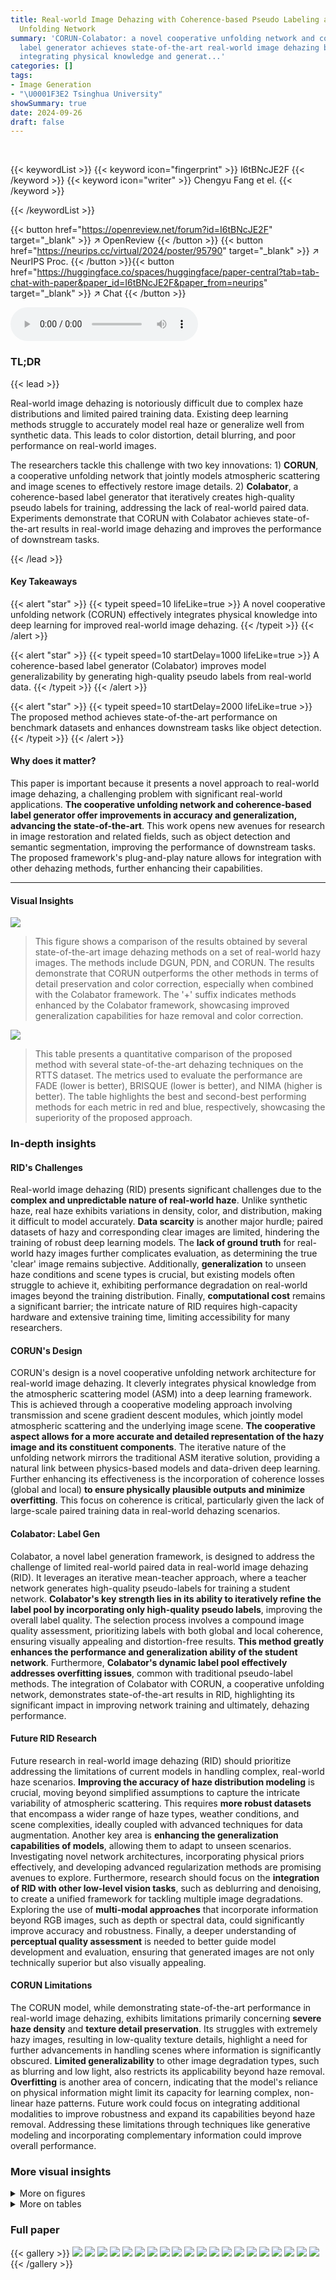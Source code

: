 ```yaml
---
title: Real-world Image Dehazing with Coherence-based Pseudo Labeling and Cooperative
  Unfolding Network
summary: 'CORUN-Colabator: a novel cooperative unfolding network and coherence-based
  label generator achieves state-of-the-art real-world image dehazing by effectively
  integrating physical knowledge and generat...'
categories: []
tags:
- Image Generation
- "\U0001F3E2 Tsinghua University"
showSummary: true
date: 2024-09-26
draft: false
---
```


<br>

{{< keywordList >}}
{{< keyword icon="fingerprint" >}} I6tBNcJE2F {{< /keyword >}}
{{< keyword icon="writer" >}} Chengyu Fang et el. {{< /keyword >}}
 
{{< /keywordList >}}

{{< button href="https://openreview.net/forum?id=I6tBNcJE2F" target="_blank" >}}
↗ OpenReview
{{< /button >}}
{{< button href="https://neurips.cc/virtual/2024/poster/95790" target="_blank" >}}
↗ NeurIPS Proc.
{{< /button >}}{{< button href="https://huggingface.co/spaces/huggingface/paper-central?tab=tab-chat-with-paper&paper_id=I6tBNcJE2F&paper_from=neurips" target="_blank" >}}
↗ Chat
{{< /button >}}



<audio controls>
    <source src="https://ai-paper-reviewer.com/I6tBNcJE2F/podcast.wav" type="audio/wav">
    Your browser does not support the audio element.
</audio>


### TL;DR


{{< lead >}}

Real-world image dehazing is notoriously difficult due to complex haze distributions and limited paired training data. Existing deep learning methods struggle to accurately model real haze or generalize well from synthetic data.  This leads to color distortion, detail blurring, and poor performance on real-world images. 

The researchers tackle this challenge with two key innovations: 1) **CORUN**, a cooperative unfolding network that jointly models atmospheric scattering and image scenes to effectively restore image details. 2) **Colabator**, a coherence-based label generator that iteratively creates high-quality pseudo labels for training, addressing the lack of real-world paired data. Experiments demonstrate that CORUN with Colabator achieves state-of-the-art results in real-world image dehazing and improves the performance of downstream tasks.

{{< /lead >}}


#### Key Takeaways

{{< alert "star" >}}
{{< typeit speed=10 lifeLike=true >}} A novel cooperative unfolding network (CORUN) effectively integrates physical knowledge into deep learning for improved real-world image dehazing. {{< /typeit >}}
{{< /alert >}}

{{< alert "star" >}}
{{< typeit speed=10 startDelay=1000 lifeLike=true >}} A coherence-based label generator (Colabator) improves model generalizability by generating high-quality pseudo labels from real-world data. {{< /typeit >}}
{{< /alert >}}

{{< alert "star" >}}
{{< typeit speed=10 startDelay=2000 lifeLike=true >}} The proposed method achieves state-of-the-art performance on benchmark datasets and enhances downstream tasks like object detection. {{< /typeit >}}
{{< /alert >}}

#### Why does it matter?
This paper is important because it presents a novel approach to real-world image dehazing, a challenging problem with significant real-world applications.  **The cooperative unfolding network and coherence-based label generator offer improvements in accuracy and generalization, advancing the state-of-the-art**. This work opens new avenues for research in image restoration and related fields, such as object detection and semantic segmentation, improving the performance of downstream tasks. The proposed framework's plug-and-play nature allows for integration with other dehazing methods, further enhancing their capabilities. 

------
#### Visual Insights



![](https://ai-paper-reviewer.com/I6tBNcJE2F/figures_0_1.jpg)

> This figure shows a comparison of the results obtained by several state-of-the-art image dehazing methods on a set of real-world hazy images.  The methods include DGUN, PDN, and CORUN. The results demonstrate that CORUN outperforms the other methods in terms of detail preservation and color correction, especially when combined with the Colabator framework. The '+' suffix indicates methods enhanced by the Colabator framework, showcasing improved generalization capabilities for haze removal and color correction.





![](https://ai-paper-reviewer.com/I6tBNcJE2F/tables_6_1.jpg)

> This table presents a quantitative comparison of the proposed method with several state-of-the-art dehazing techniques on the RTTS dataset.  The metrics used to evaluate the performance are FADE (lower is better), BRISQUE (lower is better), and NIMA (higher is better).  The table highlights the best and second-best performing methods for each metric in red and blue, respectively, showcasing the superiority of the proposed approach.





### In-depth insights


#### RID's Challenges
Real-world image dehazing (RID) presents significant challenges due to the **complex and unpredictable nature of real-world haze**. Unlike synthetic haze, real haze exhibits variations in density, color, and distribution, making it difficult to model accurately.  **Data scarcity** is another major hurdle; paired datasets of hazy and corresponding clear images are limited, hindering the training of robust deep learning models. The **lack of ground truth** for real-world hazy images further complicates evaluation, as determining the true 'clear' image remains subjective.  Additionally,  **generalization** to unseen haze conditions and scene types is crucial, but existing models often struggle to achieve it, exhibiting performance degradation on real-world images beyond the training distribution. Finally, **computational cost** remains a significant barrier; the intricate nature of RID requires high-capacity hardware and extensive training time, limiting accessibility for many researchers.

#### CORUN's Design
CORUN's design is a novel cooperative unfolding network architecture for real-world image dehazing.  It cleverly integrates physical knowledge from the atmospheric scattering model (ASM) into a deep learning framework.  This is achieved through a cooperative modeling approach involving transmission and scene gradient descent modules, which jointly model atmospheric scattering and the underlying image scene.  **The cooperative aspect allows for a more accurate and detailed representation of the hazy image and its constituent components**.  The iterative nature of the unfolding network mirrors the traditional ASM iterative solution, providing a natural link between physics-based models and data-driven deep learning. Further enhancing its effectiveness is the incorporation of coherence losses (global and local) **to ensure physically plausible outputs and minimize overfitting**. This focus on coherence is critical, particularly given the lack of large-scale paired training data in real-world dehazing scenarios.

#### Colabator: Label Gen
Colabator, a novel label generation framework, is designed to address the challenge of limited real-world paired data in real-world image dehazing (RID).  It leverages an iterative mean-teacher approach, where a teacher network generates high-quality pseudo-labels for training a student network. **Colabator's key strength lies in its ability to iteratively refine the label pool by incorporating only high-quality pseudo labels**, improving the overall label quality.  The selection process involves a compound image quality assessment, prioritizing labels with both global and local coherence, ensuring visually appealing and distortion-free results.  **This method greatly enhances the performance and generalization ability of the student network**.  Furthermore, **Colabator's dynamic label pool effectively addresses overfitting issues**, common with traditional pseudo-label methods.  The integration of Colabator with CORUN, a cooperative unfolding network, demonstrates state-of-the-art results in RID, highlighting its significant impact in improving network training and ultimately, dehazing performance.

#### Future RID Research
Future research in real-world image dehazing (RID) should prioritize addressing the limitations of current models in handling complex, real-world haze scenarios.  **Improving the accuracy of haze distribution modeling** is crucial, moving beyond simplified assumptions to capture the intricate variability of atmospheric scattering.  This requires **more robust datasets** that encompass a wider range of haze types, weather conditions, and scene complexities, ideally coupled with advanced techniques for data augmentation.  Another key area is **enhancing the generalization capabilities of models**, allowing them to adapt to unseen scenarios.  Investigating novel network architectures, incorporating physical priors effectively, and developing advanced regularization methods are promising avenues to explore. Furthermore, research should focus on the **integration of RID with other low-level vision tasks**, such as deblurring and denoising, to create a unified framework for tackling multiple image degradations.  Exploring the use of **multi-modal approaches** that incorporate information beyond RGB images, such as depth or spectral data, could significantly improve accuracy and robustness.  Finally, a deeper understanding of **perceptual quality assessment** is needed to better guide model development and evaluation, ensuring that generated images are not only technically superior but also visually appealing.

#### CORUN Limitations
The CORUN model, while demonstrating state-of-the-art performance in real-world image dehazing, exhibits limitations primarily concerning **severe haze density** and **texture detail preservation**.  Its struggles with extremely hazy images, resulting in low-quality texture details, highlight a need for further advancements in handling scenes where information is significantly obscured.  **Limited generalizability** to other image degradation types, such as blurring and low light, also restricts its applicability beyond haze removal.  **Overfitting** is another area of concern, indicating that the model's reliance on physical information might limit its capacity for learning complex, non-linear haze patterns.  Future work could focus on integrating additional modalities to improve robustness and expand its capabilities beyond haze removal.  Addressing these limitations through techniques like generative modeling and incorporating complementary information could improve overall performance.


### More visual insights

<details>
<summary>More on figures
</summary>


![](https://ai-paper-reviewer.com/I6tBNcJE2F/figures_2_1.jpg)

> This figure illustrates the architecture of the Cooperative Unfolding Network (CORUN) proposed in the paper.  CORUN is a deep unfolding network that cooperatively models atmospheric scattering and image scenes. The figure shows the network's structure, including the Transmission and Scene Gradient Descent Modules (TGDM and SGDM) and the Cooperative Proximal Mapping Modules (T-CPMM and S-CPMM) at each stage.  The details of TGDM and SGDM are also shown, illustrating how they iteratively refine the transmission map and dehazed image.  The figure uses various symbols to represent different operations within the network, such as element-wise summation, subtraction, multiplication, dot product, etc. This visual representation helps readers understand how CORUN works.


![](https://ai-paper-reviewer.com/I6tBNcJE2F/figures_4_1.jpg)

> This figure illustrates the pipeline of the proposed Coherence-based label generator (Colabator). It shows a two-stage process: pre-training and fine-tuning.  During pre-training, a dehazing network is trained on synthetic hazy and ground truth images.  Fine-tuning utilizes a mean-teacher framework where a teacher network generates pseudo-labels for real-world hazy images. These labels are then used to train a student network.  Colabator leverages a combination of strong and weak augmentations, a CLIP-based image quality assessment, and an optimal label pool to generate high-quality pseudo-labels, addressing the scarcity of real-world paired data for training.


![](https://ai-paper-reviewer.com/I6tBNcJE2F/figures_6_1.jpg)

> This figure compares the performance of several state-of-the-art real-world image dehazing methods on the RTTS dataset.  Each row shows a hazy input image followed by the dehazed results from PDN, DAD, PSD, D4, DGUN, RIDCP, and the proposed CORUN method.  The comparison highlights the differences in how well each method handles various types of haze, detail preservation, and color accuracy.


![](https://ai-paper-reviewer.com/I6tBNcJE2F/figures_7_1.jpg)

> This figure compares the performance of various state-of-the-art dehazing methods on the RTTS dataset.  It shows the original hazy image alongside the results produced by each method, allowing for a visual comparison of their effectiveness in terms of haze removal, color correction, and detail preservation. Zooming in is recommended to better appreciate the differences in detail.


![](https://ai-paper-reviewer.com/I6tBNcJE2F/figures_8_1.jpg)

> This figure compares the results of various state-of-the-art image dehazing methods on the RTTS dataset.  Each row represents a different hazy image and its dehazed counterparts from several methods, showing the performance of each method in restoring details and colors. The 'Ours' column shows the results obtained by the proposed method (CORUN) in the paper, highlighting its improved detail restoration and color correction compared to other methods.


![](https://ai-paper-reviewer.com/I6tBNcJE2F/figures_9_1.jpg)

> This figure compares the results of different dehazing methods on the RTTS dataset.  Each row shows a hazy input image and the results from various methods: PDN, DAD, PSD, D4, DGUN, RIDCP, and the proposed method (Ours).  The results show that the proposed method generally produces more visually appealing and detailed outputs, preserving finer details and colours more faithfully than other methods, particularly in complex scenes.


![](https://ai-paper-reviewer.com/I6tBNcJE2F/figures_16_1.jpg)

> This figure compares the results of several state-of-the-art real-world image dehazing methods on the RTTS dataset.  It shows a series of hazy images and their corresponding dehazed versions produced by different methods.  The goal is to illustrate the visual quality improvements achieved by the proposed CORUN method. The highlighted regions in the image comparison call attention to the differences between the different methods, such as the level of detail preserved, color accuracy, and the removal of haze.


</details>




<details>
<summary>More on tables
</summary>


![](https://ai-paper-reviewer.com/I6tBNcJE2F/tables_7_1.jpg)
> This table presents the quantitative results of the proposed Colabator framework on the RTTS dataset. It demonstrates the improvement achieved by incorporating Colabator into two different dehazing networks: DGUN and CORUN. The metrics used for evaluation include FADE, BRISQUE, and NIMA.  The results highlight the effectiveness of Colabator in enhancing the generalizability and performance of both networks, especially in terms of reducing haze artifacts and improving overall image quality.

![](https://ai-paper-reviewer.com/I6tBNcJE2F/tables_7_2.jpg)
> This table presents a quantitative comparison of different image dehazing methods on the RTTS dataset.  Three metrics are used for evaluation: FADE (lower is better), BRISQUE (lower is better), and NIMA (higher is better).  The table shows the performance of various methods, including the proposed method, highlighting the best and second-best results for each metric.

![](https://ai-paper-reviewer.com/I6tBNcJE2F/tables_8_1.jpg)
> This table presents a quantitative comparison of the proposed method against other state-of-the-art dehazing methods on the RTTS dataset.  The metrics used for comparison are FADE, BRISQUE, and NIMA.  Lower values for FADE and BRISQUE indicate better performance, while a higher value for NIMA indicates better performance. Red and blue highlight the top two performing methods for each metric.

![](https://ai-paper-reviewer.com/I6tBNcJE2F/tables_17_1.jpg)
> This table presents a quantitative comparison of the proposed method (Ours) against several state-of-the-art dehazing methods on the RTTS dataset.  Metrics used for comparison include FADE (Haze Density), BRISQUE (Image Quality), and NIMA (Aesthetic Quality). The best and second-best results for each metric are highlighted in red and blue, respectively. This table demonstrates the superior performance of the proposed method in terms of both quantitative metrics and visual quality.

![](https://ai-paper-reviewer.com/I6tBNcJE2F/tables_17_2.jpg)
> This table presents a quantitative comparison of the proposed method (CORUN) against other state-of-the-art real-world image dehazing methods on the RTTS dataset.  Three metrics are used for evaluation: FADE (haze density), BRISQUE (image quality), and NIMA (aesthetic quality).  Lower FADE and BRISQUE scores and a higher NIMA score indicate better performance.  The best and second-best results for each metric are highlighted in red and blue, respectively. This demonstrates the superior quantitative performance of CORUN.

![](https://ai-paper-reviewer.com/I6tBNcJE2F/tables_17_3.jpg)
> This table presents a quantitative comparison of the proposed method with several state-of-the-art dehazing methods on the RTTS dataset.  The metrics used for evaluation are: FADE (lower is better), BRISQUE (lower is better), and NIMA (higher is better).  The table highlights the superior performance of the proposed method by indicating the best and second-best results in red and blue, respectively. This demonstrates the effectiveness of the proposed approach in achieving better overall dehazing quality compared to other methods.

![](https://ai-paper-reviewer.com/I6tBNcJE2F/tables_17_4.jpg)
> This table presents a quantitative comparison of the proposed method (Ours) against several state-of-the-art real-world image dehazing methods on the RTTS dataset.  The comparison uses three metrics: FADE (haze density), BRISQUE (image quality), and NIMA (aesthetic quality). Lower scores for FADE and BRISQUE are better, while higher scores for NIMA are better. The table highlights that the proposed method achieves the best performance according to all three metrics, outperforming the second-best method significantly.

</details>




### Full paper

{{< gallery >}}
<img src="https://ai-paper-reviewer.com/I6tBNcJE2F/1.png" class="grid-w50 md:grid-w33 xl:grid-w25" />
<img src="https://ai-paper-reviewer.com/I6tBNcJE2F/2.png" class="grid-w50 md:grid-w33 xl:grid-w25" />
<img src="https://ai-paper-reviewer.com/I6tBNcJE2F/3.png" class="grid-w50 md:grid-w33 xl:grid-w25" />
<img src="https://ai-paper-reviewer.com/I6tBNcJE2F/4.png" class="grid-w50 md:grid-w33 xl:grid-w25" />
<img src="https://ai-paper-reviewer.com/I6tBNcJE2F/5.png" class="grid-w50 md:grid-w33 xl:grid-w25" />
<img src="https://ai-paper-reviewer.com/I6tBNcJE2F/6.png" class="grid-w50 md:grid-w33 xl:grid-w25" />
<img src="https://ai-paper-reviewer.com/I6tBNcJE2F/7.png" class="grid-w50 md:grid-w33 xl:grid-w25" />
<img src="https://ai-paper-reviewer.com/I6tBNcJE2F/8.png" class="grid-w50 md:grid-w33 xl:grid-w25" />
<img src="https://ai-paper-reviewer.com/I6tBNcJE2F/9.png" class="grid-w50 md:grid-w33 xl:grid-w25" />
<img src="https://ai-paper-reviewer.com/I6tBNcJE2F/10.png" class="grid-w50 md:grid-w33 xl:grid-w25" />
<img src="https://ai-paper-reviewer.com/I6tBNcJE2F/11.png" class="grid-w50 md:grid-w33 xl:grid-w25" />
<img src="https://ai-paper-reviewer.com/I6tBNcJE2F/12.png" class="grid-w50 md:grid-w33 xl:grid-w25" />
<img src="https://ai-paper-reviewer.com/I6tBNcJE2F/13.png" class="grid-w50 md:grid-w33 xl:grid-w25" />
<img src="https://ai-paper-reviewer.com/I6tBNcJE2F/14.png" class="grid-w50 md:grid-w33 xl:grid-w25" />
<img src="https://ai-paper-reviewer.com/I6tBNcJE2F/15.png" class="grid-w50 md:grid-w33 xl:grid-w25" />
<img src="https://ai-paper-reviewer.com/I6tBNcJE2F/16.png" class="grid-w50 md:grid-w33 xl:grid-w25" />
<img src="https://ai-paper-reviewer.com/I6tBNcJE2F/17.png" class="grid-w50 md:grid-w33 xl:grid-w25" />
<img src="https://ai-paper-reviewer.com/I6tBNcJE2F/18.png" class="grid-w50 md:grid-w33 xl:grid-w25" />
<img src="https://ai-paper-reviewer.com/I6tBNcJE2F/19.png" class="grid-w50 md:grid-w33 xl:grid-w25" />
<img src="https://ai-paper-reviewer.com/I6tBNcJE2F/20.png" class="grid-w50 md:grid-w33 xl:grid-w25" />
{{< /gallery >}}